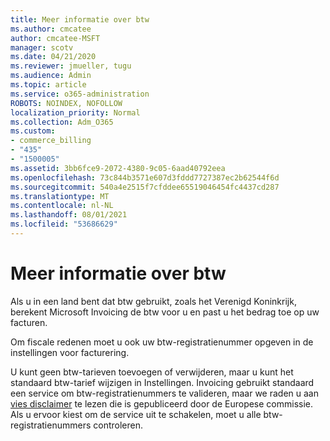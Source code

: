 ```yaml
---
title: Meer informatie over btw
ms.author: cmcatee
author: cmcatee-MSFT
manager: scotv
ms.date: 04/21/2020
ms.reviewer: jmueller, tugu
ms.audience: Admin
ms.topic: article
ms.service: o365-administration
ROBOTS: NOINDEX, NOFOLLOW
localization_priority: Normal
ms.collection: Adm_O365
ms.custom:
- commerce_billing
- "435"
- "1500005"
ms.assetid: 3bb6fce9-2072-4380-9c05-6aad40792eea
ms.openlocfilehash: 73c844b3571e607d3fddd7727387ec2b62544f6d
ms.sourcegitcommit: 540a4e2515f7cfddee65519046454fc4437cd287
ms.translationtype: MT
ms.contentlocale: nl-NL
ms.lasthandoff: 08/01/2021
ms.locfileid: "53686629"
---
```

# <a name="help-understanding-value-added-tax-vat"></a>Meer informatie over btw

Als u in een land bent dat btw gebruikt, zoals het Verenigd Koninkrijk, berekent Microsoft Invoicing de btw voor u en past u het bedrag toe op uw facturen.
  
Om fiscale redenen moet u ook uw btw-registratienummer opgeven in de instellingen voor facturering.
  
U kunt geen btw-tarieven toevoegen of verwijderen, maar u kunt het standaard btw-tarief wijzigen in Instellingen. Invoicing gebruikt standaard een service om btw-registratienummers te valideren, maar we raden u aan [vies disclaimer](https://go.microsoft.com/fwlink/?LinkID=841741) te lezen die is gepubliceerd door de Europese commissie. Als u ervoor kiest om de service uit te schakelen, moet u alle btw-registratienummers controleren.